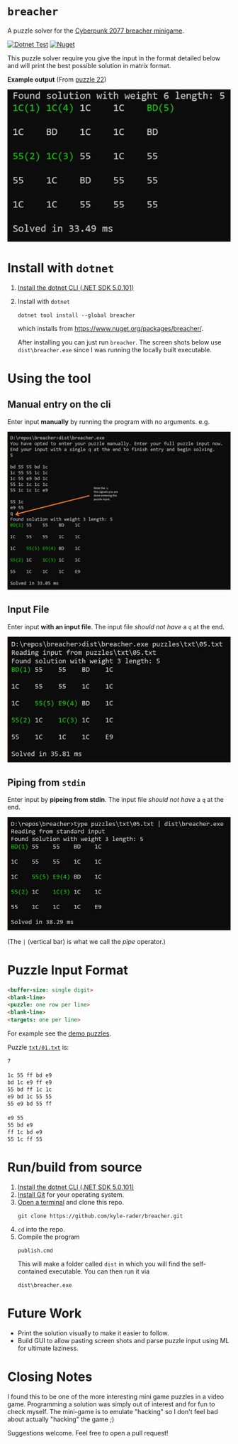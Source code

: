 # `breacher`
A puzzle solver for the [Cyberpunk 2077 breacher minigame](https://www.rockpapershotgun.com/2020/12/14/cyberpunk-2077-hacking-minigame-breach-protocol-explained/).

[![Dotnet Test](https://github.com/kyle-rader/breacher/workflows/Dotnet%20Test/badge.svg)](https://github.com/kyle-rader/breacher/actions?query=workflow%3A%22Dotnet+Test%22)
[![Nuget](https://img.shields.io/nuget/v/breacher?color=blue)](https://www.nuget.org/packages/breacher/)

This puzzle solver require you give the input in the format detailed below and will print the best possible solution in matrix format.

**Example output** (From [puzzle 22](./puzzles/txt/22.txt))

![puzzle 22 solution](./puzzles/solutions/22.png)

# Install with `dotnet`
1. [Install the dotnet CLI (.NET SDK 5.0.101)](https://dotnet.microsoft.com/download/dotnet/5.0)
2. Install with `dotnet`
   ```
   dotnet tool install --global breacher
   ```
   which installs from https://www.nuget.org/packages/breacher/.

   After installing you can just run `breacher`. The screen shots below use `dist\breacher.exe` since I was running the locally built executable.

# Using the tool

## Manual entry on the cli
Enter input **manually** by running the program with no arguments. e.g.

![solution 5](./puzzles/solutions/05_manual.png)

## Input File
Enter input **with an input file**. The input file _should not have_ a `q` at the end.

![solution 5](./puzzles/solutions/05_file.png)

## Piping from `stdin`
Enter input by **pipeing from stdin**. The input file _should not have_ a `q` at the end.

![solution 5](./puzzles/solutions/05_pipe.png)

(The `|` (vertical bar) is what we call the _pipe_ operator.)

# Puzzle Input Format
```html
<buffer-size: single digit>
<blank-line>
<puzzle: one row per line>
<blank-line>
<targets: one per line>
```

For example see the [demo puzzles](./puzzles/txt/).

Puzzle [`txt/01.txt`](./puzzles/txt/01.txt) is:
```
7

1c 55 ff bd e9
bd 1c e9 ff e9
55 bd ff 1c 1c
e9 bd 1c 55 55
55 e9 bd 55 ff

e9 55
55 bd e9
ff 1c bd e9
55 1c ff 55
```

# Run/build from source
1. [Install the dotnet CLI (.NET SDK 5.0.101)](https://dotnet.microsoft.com/download/dotnet/5.0)
2. [Install Git](https://git-scm.com/) for your operating system.
3. [Open a terminal](https://www.google.com/search?rlz=1C1GCEA_enUS911US911&sxsrf=ALeKk01gg9j9o5joiNmR79cQ3YfaJC61Jw%3A1608280570266&ei=-mncX4fVD9fL-gSu4bKgBw&q=how+to+open+a+terminal&oq=how+to+open+a+terminal&gs_lcp=CgZwc3ktYWIQAzIECCMQJzIKCAAQyQMQFBCHAjICCAAyAggAMgIIADICCAAyAggAMgIIADICCAAyAggAOgQIABBHOggIABCxAxCDAToLCC4QsQMQxwEQowI6BAguEEM6BQgAELEDOgQIABBDOggILhCxAxCDAToHCAAQyQMQQzoCCC46CAgAEMkDEJECOgUIABCRAjoHCAAQFBCHAlDOYFidcmDndWgAcAJ4AYABUIgBygiSAQIyMpgBAKABAaoBB2d3cy13aXrIAQjAAQE&sclient=psy-ab&ved=0ahUKEwiHutuAkNftAhXXpZ4KHa6wDHQQ4dUDCA0&uact=5) and clone this repo.
   ```
   git clone https://github.com/kyle-rader/breacher.git
   ```
4. `cd` into the repo.
5. Compile the program
   ```
   publish.cmd
   ```
   This will make a folder called `dist` in which you will find the self-contained executable.
   You can then run it via
   ```
   dist\breacher.exe
   ```

# Future Work
* Print the solution visually to make it easier to follow.
* Build GUI to allow pasting screen shots and parse puzzle input using ML for ultimate laziness.

# Closing Notes
I found this to be one of the more interesting mini game puzzles in a video game. Programming a solution was simply out of interest and for fun to check myself. The mini-game is to emulate "hacking" so I don't feel bad about actually "hacking" the game ;)

Suggestions welcome. Feel free to open a pull request!
